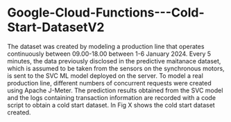 # Google-Cloud-Functions---Cold-Start-DatasetV2

The dataset was created by modeling a production line that operates continuously between 09.00-18.00 between 1-6 January 2024. Every 5 minutes, the data previously disclosed in the predictive maitanace dataset, which is assumed to be taken from the sensors on the synchronous motors, is sent to the SVC ML model deployed on the server. To model a real production line, different numbers of concurrent requests were created using Apache J-Meter. The prediction results obtained from the SVC model and the logs containing transaction information are recorded with a code script to obtain a cold start dataset. In Fig X shows the cold start dataset created.
